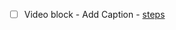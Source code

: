 - [ ] Video block - Add Caption - [steps](https://github.com/wordpress-mobile/test-cases/blob/trunk/test-cases/gutenberg/video.md#tc003)
